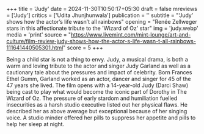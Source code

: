 +++
title = 'Judy'
date = 2024-11-30T10:50:17+05:30
draft = false
mreviews = ['Judy']
critics = ['Udita Jhunjhunwala']
publication = ''
subtitle = "‘Judy’ shows how the actor’s life wasn’t all rainbows"
opening = "Renée Zellweger stars in this affectionate tribute to the 'Wizard of Oz' star"
img = 'judy.webp'
media = 'print'
source = "https://www.livemint.com/mint-lounge/art-and-culture/film-review-judy-shows-how-the-actor-s-life-wasn-t-all-rainbows-111641440505301.html"
score = 5
+++

Being a child star is not a thing to envy. Judy, a musical drama, is both a warm and loving tribute to the actor and singer Judy Garland as well as a cautionary tale about the pressures and impact of celebrity. Born Frances Ethel Gumm, Garland worked as an actor, dancer and singer for 45 of the 47 years she lived. The film opens with a 14-year-old Judy (Darci Shaw) being cast to play what would become the iconic part of Dorothy in The Wizard of Oz. The pressure of early stardom and humiliation fuelled insecurities as a harsh studio executive listed out her physical flaws. He described her as above average but exceptional because of her singing voice. A studio minder offered her pills to suppress her appetite and pills to help her sleep at night.
